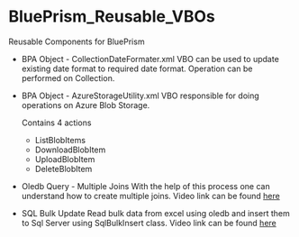 # BluePrism_Reusable_VBOs
Reusable Components for BluePrism

* BPA Object - CollectionDateFormater.xml
  VBO can be used to update existing date format to required date format. Operation can be performed on Collection.
  
* BPA Object - AzureStorageUtility.xml
  VBO responsible for doing operations on Azure Blob Storage.
  
    Contains 4 actions
     * ListBlobItems
     * DownloadBlobItem
     * UploadBlobItem
     * DeleteBlobItem

* Oledb Query - Multiple Joins
  With the help of this process one can understand how to create multiple joins. 
  Video link can be found [here](https://youtu.be/KsoxpXumioM)
* SQL Bulk Update
  Read bulk data from excel using oledb and insert them to Sql Server using SqlBulkInsert class.
  Video link can be found [here](https://youtu.be/rF2fw42LWl8)
